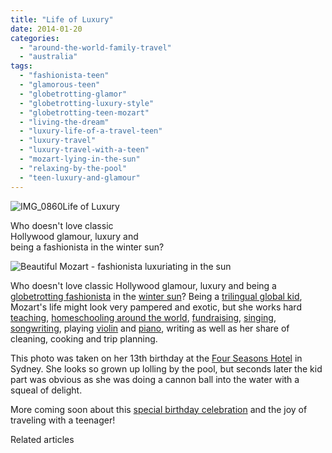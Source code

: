 ```yaml
---
title: "Life of Luxury"
date: 2014-01-20
categories: 
  - "around-the-world-family-travel"
  - "australia"
tags: 
  - "fashionista-teen"
  - "glamorous-teen"
  - "globetrotting-glamor"
  - "globetrotting-luxury-style"
  - "globetrotting-teen-mozart"
  - "living-the-dream"
  - "luxury-life-of-a-travel-teen"
  - "luxury-travel"
  - "luxury-travel-with-a-teen"
  - "mozart-lying-in-the-sun"
  - "relaxing-by-the-pool"
  - "teen-luxury-and-glamour"
---
```


![IMG_0860](https://pub-ac94b3f306b24c0dba4238943c97f2e1.r2.dev/6a00e5502a9507883301a5108d1678970c.jpg)Life of Luxury  
  
Who doesn't love classic  
Hollywood glamour, luxury and  
being a fashionista in the winter sun?

<!--more-->  
  
  
![Beautiful Mozart - fashionista luxuriating in the sun](https://pub-ac94b3f306b24c0dba4238943c97f2e1.r2.dev/6a00e5502a9507883301a5108d4603970c.png)  
  
Who doesn't love classic Hollywood glamour, luxury and being a [globetrotting fashionista](https://pub-ac94b3f306b24c0dba4238943c97f2e1.r2.dev/2009/05/how-to-be-a-world-traveling-fashionista.html "globetrotting fashionista") in the [winter sun](https://pub-ac94b3f306b24c0dba4238943c97f2e1.r2.dev/2012/10/endless-summer-joy-of-tropical-winter-travel.html "winter sun travel")? Being a [trilingual global kid](https://pub-ac94b3f306b24c0dba4238943c97f2e1.r2.dev/2013/12/trilingual-mozart-travel-kid-expert-speaks-at-gec-about-world-education.html "trilingual global teen"), Mozart's life might look very pampered and exotic, but she works hard [teaching](https://pub-ac94b3f306b24c0dba4238943c97f2e1.r2.dev/2013/09/best-classes-or-tutor-for-spanish-english-or-mandarin-in-penang.html "Mozart - teen teaching languages around the world"), [homeschooling around the world](https://pub-ac94b3f306b24c0dba4238943c97f2e1.r2.dev/2013/01/world-school-education-at-its-best-.html "homeschooling around the world - travel education resources"), [fundraising](https://pub-ac94b3f306b24c0dba4238943c97f2e1.r2.dev/2013/12/happy-holidays-double-your-impact-.html "trilingual Mozart fundraising for pencils of Promise"), [singing, songwriting](https://pub-ac94b3f306b24c0dba4238943c97f2e1.r2.dev/2013/09/tween-is-a-talented-singer-songwriter.html "beautiful young talented teen singer songwriter"), playing [violin](https://pub-ac94b3f306b24c0dba4238943c97f2e1.r2.dev/2011/08/kid-playing-violin-around-the-world.html "Mozart - kid playing violin around the world") and [piano](http://www.youtube.com/watch?v=0Ar90wOnWnM "Mozart playing piano around the world"), writing as well as her share of cleaning, cooking and trip planning.  
  
This photo was taken on her 13th birthday at the [Four Seasons Hotel](http://www.fourseasons.com/ "four seasons sydney") in Sydney. She looks so grown up lolling by the pool, but seconds later the kid part was obvious as she was doing a cannon ball into the water with a squeal of delight.  
  
More coming soon about this [special birthday celebration](https://pub-ac94b3f306b24c0dba4238943c97f2e1.r2.dev/2011/10/celebrating-kids-birthdays-while-traveling.html "special travel birthday celebrations") and the joy of traveling with a teenager!

Related articles

